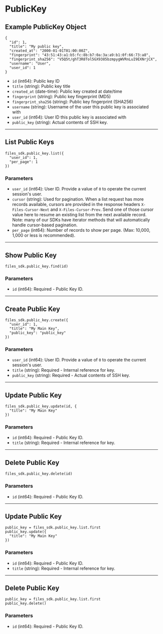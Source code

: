 # PublicKey

## Example PublicKey Object

```
{
  "id": 1,
  "title": "My public key",
  "created_at": "2000-01-01T01:00:00Z",
  "fingerprint": "43:51:43:a1:b5:fc:8b:b7:0a:3a:a9:b1:0f:66:73:a8",
  "fingerprint_sha256": "V5Q5t/ghT3R8Tol5GX9385bzmpygWVRnLuI9EXNrjCX",
  "username": "User",
  "user_id": 1
}
```

* `id` (int64): Public key ID
* `title` (string): Public key title
* `created_at` (date-time): Public key created at date/time
* `fingerprint` (string): Public key fingerprint (MD5)
* `fingerprint_sha256` (string): Public key fingerprint (SHA256)
* `username` (string): Username of the user this public key is associated with
* `user_id` (int64): User ID this public key is associated with
* `public_key` (string): Actual contents of SSH key.


---

## List Public Keys

```
files_sdk.public_key.list({
  "user_id": 1,
  "per_page": 1
})
```

### Parameters

* `user_id` (int64): User ID.  Provide a value of `0` to operate the current session's user.
* `cursor` (string): Used for pagination.  When a list request has more records available, cursors are provided in the response headers `X-Files-Cursor-Next` and `X-Files-Cursor-Prev`.  Send one of those cursor value here to resume an existing list from the next available record.  Note: many of our SDKs have iterator methods that will automatically handle cursor-based pagination.
* `per_page` (int64): Number of records to show per page.  (Max: 10,000, 1,000 or less is recommended).


---

## Show Public Key

```
files_sdk.public_key.find(id)
```

### Parameters

* `id` (int64): Required - Public Key ID.


---

## Create Public Key

```
files_sdk.public_key.create({
  "user_id": 1,
  "title": "My Main Key",
  "public_key": "public_key"
})
```

### Parameters

* `user_id` (int64): User ID.  Provide a value of `0` to operate the current session's user.
* `title` (string): Required - Internal reference for key.
* `public_key` (string): Required - Actual contents of SSH key.


---

## Update Public Key

```
files_sdk.public_key.update(id, {
  "title": "My Main Key"
})
```

### Parameters

* `id` (int64): Required - Public Key ID.
* `title` (string): Required - Internal reference for key.


---

## Delete Public Key

```
files_sdk.public_key.delete(id)
```

### Parameters

* `id` (int64): Required - Public Key ID.


---

## Update Public Key

```
public_key = files_sdk.public_key.list.first
public_key.update({
  "title": "My Main Key"
})
```

### Parameters

* `id` (int64): Required - Public Key ID.
* `title` (string): Required - Internal reference for key.


---

## Delete Public Key

```
public_key = files_sdk.public_key.list.first
public_key.delete()
```

### Parameters

* `id` (int64): Required - Public Key ID.
